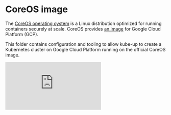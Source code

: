 # CoreOS image

The [CoreOS operating oystem](https://coreos.com/why/) is a Linux distribution optimized for running containers securely at scale.
CoreOS provides [an image](https://coreos.com/os/docs/latest/booting-on-google-compute-engine.html) for Google Cloud Platform (GCP).

This folder contains configuration and tooling to allow kube-up to create a Kubernetes cluster on Google Cloud Platform running on the official CoreOS image.

[![Analytics](https://kubernetes-site.appspot.com/UA-36037335-10/GitHub/cluster/gce/coreos/README.md?pixel)]()
